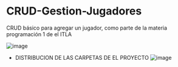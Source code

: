 # CRUD-Gestion-Jugadores
CRUD básico para agregar un jugador, como parte de la materia programación 1 de el ITLA


![image](https://github.com/user-attachments/assets/82693bc0-06fc-4201-9fb4-c4d0b5fade09)



- DISTRIBUCION DE LAS CARPETAS DE EL PROYECTO
![image](https://github.com/user-attachments/assets/bb09cba0-a1ad-443c-ac0a-5fb8e1674bf4)
